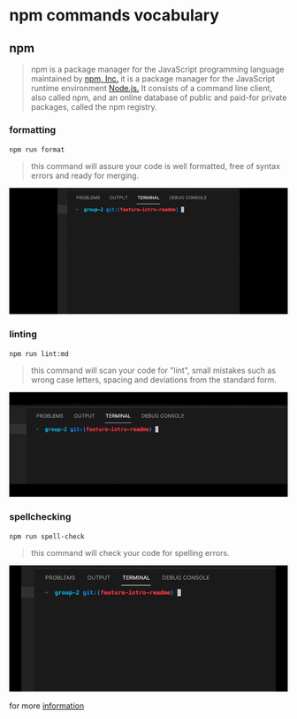 # npm commands vocabulary

## npm

> npm is a package manager for the JavaScript programming language maintained by
> [npm, Inc.](https://www.npmjs.com) it is a package manager for the JavaScript
> runtime environment [Node.js.](https://nodejs.org/en/npm) It consists of a
> command line client, also called npm, and an online database of public and
> paid-for private packages, called the npm registry.

### formatting

`npm run format`

> this command will assure your code is well formatted, free of syntax errors
> and ready for merging.

![npm run format](https://raw.githubusercontent.com/lab-antwerp-1/home/feature-aviv-vocabulary-update/vocabulary/pix/npmformat.gif)

### linting

`npm run lint:md`

> this command will scan your code for "lint", small mistakes such as wrong case
> letters, spacing and deviations from the standard form.

![npm run lint:md](https://raw.githubusercontent.com/lab-antwerp-1/home/feature-aviv-vocabulary-update/vocabulary/pix/npmlintmd.gif)

### spellchecking

`npm run spell-check`

> this command will check your code for spelling errors.

![npm run spell-check](https://raw.githubusercontent.com/lab-antwerp-1/home/feature-aviv-vocabulary-update/vocabulary/pix/npmspellcheck.gif)

for more [information](https://www.youtube.com/watch?v=P3aKRdUyr0s)
